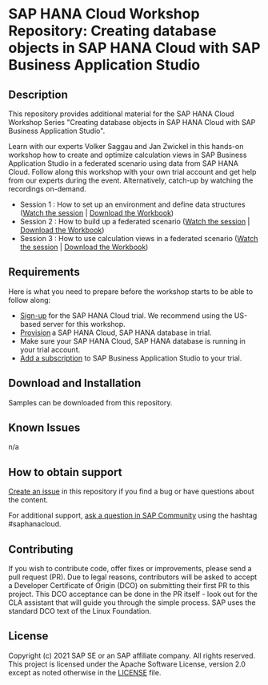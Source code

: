 # SAP HANA Cloud Workshop Repository: Creating database objects in SAP HANA Cloud with SAP Business Application Studio


## Description
This repository provides additional material for the SAP HANA Cloud Workshop Series "Creating database objects in SAP HANA Cloud with SAP Business Application Studio". 

Learn with our experts Volker Saggau and Jan Zwickel in this hands-on workshop how to create and optimize calculation views in SAP Business Application Studio in a federated scenario using data from SAP HANA Cloud. Follow along this workshop with your own trial account and get help from our experts during the event. Alternatively, catch-up by watching the recordings on-demand.

- Session 1 : How to set up an environment and define data structures ([Watch the session](https://event.on24.com/wcc/r/2994543/4443FFD69753CC39170BEA7E2037CF62) | [Download the Workbook](https://saphanajourney.com/202103_hc_workshop_session-01_workbook/))
- Session 2 : How to build up a federated scenario ([Watch the session](https://event.on24.com/wcc/r/2994567/D70E75A68531C0C018088D4DF7AECAAD) | [Download the Workbook](https://saphanajourney.com/202103_hc_workshop_session-02_workbook/))
- Session 3 : How to use calculation views in a federated scenario ([Watch the session](https://event.on24.com/wcc/r/2994599/51636D7C4A893B5887ED9B82256009F5) | [Download the Workbook](https://saphanajourney.com/202103_hc_workshop_session-03_workbook/))

## Requirements
Here is what you need to prepare before the workshop starts to be able to follow along:
- [Sign-up](https://www.sap.com/cmp/td/sap-hana-cloud-trial.html) for the SAP HANA Cloud trial. We recommend using the US-based server for this workshop.
- [Provision](https://saphanajourney.com/hana-cloud/learning-article/how-to-create-your-trial-sap-hana-cloud-instance/) a SAP HANA Cloud, SAP HANA database in trial. 
- Make sure your SAP HANA Cloud, SAP HANA database is running in your trial account.
- [Add a subscription](https://help.sap.com/viewer/9d1db9835307451daa8c930fbd9ab264/Cloud/en-US/6331319fd9ea4f0ea5331e21df329539.html) to SAP Business Application Studio to your trial. 


## Download and Installation
Samples can be downloaded from this repository.

## Known Issues
n/a

## How to obtain support

[Create an issue](https://github.com/SAP-samples/<repository-name>/issues) in this repository if you find a bug or have questions about the content.
 
For additional support, [ask a question in SAP Community](https://answers.sap.com/questions/ask.html) using the hashtag #saphanacloud.

## Contributing
If you wish to contribute code, offer fixes or improvements, please send a pull request (PR). Due to legal reasons, contributors will be asked to accept a Developer Certificate of Origin (DCO) on submitting their first PR to this project. This DCO acceptance can be done in the PR itself - look out for the CLA assistant that will guide you through the simple process. SAP uses the standard DCO text of the Linux Foundation.

## License
Copyright (c) 2021 SAP SE or an SAP affiliate company. All rights reserved. This project is licensed under the Apache Software License, version 2.0 except as noted otherwise in the [LICENSE](LICENSES/Apache-2.0.txt) file.
